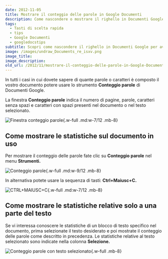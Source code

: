 ```yaml
---
date: 2012-11-05
title: Mostrare il conteggio delle parole in Google Documenti
description: Come nascondere o mostrare il righello in Documenti Google.
tags:
  - Tasti di scelta rapida
  - tips
  - Google Documenti
  - googledocstips
subtitle: Scopri come nascondere il righello in Documenti Google per avere più spazio a disposizione mentre lavori su un documento
image: /images/undraw_Documents_re_isxv.png
image_title:
image_description:
old_url: /2012/11/mostrare-il-conteggio-delle-parole-in-Google-Documenti.html
---
```

In tutti i casi in cui dovete sapere di quante parole o caratteri è composto il vostro documento potere usare lo strumento **Conteggio parole** di Documenti Google.

La finestra **Conteggio parole** indica il numero di pagine, parole, caratteri senza spazi e caratteri con spazi presenti nel documento o nel testo selezionato.

![Finestra conteggio parole](/images/documenti-google-conteggio-parole.png 'La finestra Conteggio parole visualizza il numero di pagine, parole e caratteri (con o senza spazi)'){.w-full .md:w-7/12 .mb-8}

## Come mostrare le statistiche sul documento in uso
Per mostrare il conteggio delle parole fate clic su **Conteggio parole** nel menu **Strumenti.**

![Conteggio parole](/images/documenti-google-menu-conteggio-parole.png 'Per visualizzare le statistiche sul testo del documento fate clic su Conteggio parole dal menu Strumenti'){.w-full .md:w-9/12 .mb-8}

In alternativa potete usare la sequenza di tasti: **Ctrl+Maiusc+C.**

![CTRL+MAIUSC+C](/images/CTRL+MAIUSC+C.png 'Per mostra il conteggio delle parole è possibile usare la combinazione di tasti di scelta rapida CTRL+MAIUSC+C'){.w-full .md:w-7/12 .mb-8}

## Come mostrare le statistiche relative solo a una parte del testo

Se vi interessa conoscere le statistiche di un blocco di testo specifico nel documento, prima selezionate il testo desiderato e poi mostrate il conteggio delle parole come descritto in precedenza. Le statistiche relative al testo selezionato sono indicate nella colonna **Selezione.**

![Conteggio parole con testo selezionato](/images/documenti-google-conteggio-parole-testo-selezionato.png 'La colonna Seleziona mostra le statistiche relative al blocco di testo selezionato'){.w-full .mb-8}

